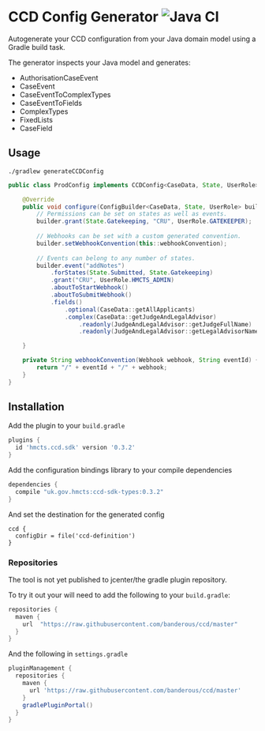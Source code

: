 # CCD Config Generator ![Java CI](https://github.com/hmcts/ccd-config-generator/workflows/Java%20CI/badge.svg?branch=master)

Autogenerate your CCD configuration from your Java domain model using a Gradle build task.

The generator inspects your Java model and generates:

* AuthorisationCaseEvent
* CaseEvent
* CaseEventToComplexTypes
* CaseEventToFields
* ComplexTypes
* FixedLists
* CaseField

## Usage

```shell
./gradlew generateCCDConfig
```

```java
public class ProdConfig implements CCDConfig<CaseData, State, UserRole> {

    @Override
    public void configure(ConfigBuilder<CaseData, State, UserRole> builder) {
        // Permissions can be set on states as well as events.
        builder.grant(State.Gatekeeping, "CRU", UserRole.GATEKEEPER);
        
        // Webhooks can be set with a custom generated convention.
        builder.setWebhookConvention(this::webhookConvention);
        
        // Events can belong to any number of states.
        builder.event("addNotes")
            .forStates(State.Submitted, State.Gatekeeping)
            .grant("CRU", UserRole.HMCTS_ADMIN)
            .aboutToStartWebhook()
            .aboutToSubmitWebhook()
            .fields()
                .optional(CaseData::getAllApplicants)
                .complex(CaseData::getJudgeAndLegalAdvisor)
                    .readonly(JudgeAndLegalAdvisor::getJudgeFullName)
                    .readonly(JudgeAndLegalAdvisor::getLegalAdvisorName);

    }

    private String webhookConvention(Webhook webhook, String eventId) {
        return "/" + eventId + "/" + webhook;
    }
}
```

## Installation

Add the plugin to your `build.gradle`

```groovy
plugins {
  id 'hmcts.ccd.sdk' version '0.3.2'
}
```

Add the configuration bindings library to your compile dependencies

```groovy
dependencies {
  compile "uk.gov.hmcts:ccd-sdk-types:0.3.2"
}
```

And set the destination for the generated config

```
ccd {
  configDir = file('ccd-definition')
}
```

### Repositories

The tool is not yet published to jcenter/the gradle plugin repository.
 
To try it out your will need to add the following to your `build.gradle`:

```groovy
repositories {
  maven {
    url  "https://raw.githubusercontent.com/banderous/ccd/master"
  }
}
```

And the following in `settings.gradle`

```groovy
pluginManagement {
  repositories {
    maven {
      url 'https://raw.githubusercontent.com/banderous/ccd/master'
    }
    gradlePluginPortal()
  }
}
```


